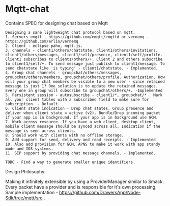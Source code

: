 # Mqtt-chat
Contains SPEC for designing chat based on Mqtt

```
Designing a sane lightweight chat protocol based on mqtt.
1. Servers emqtt - https://github.com/emqtt/emqttd or vernemq - https://github.com/erlio/vernemq
2. Client - eclipse paho, mqtt.js.
3. channels - client1/others/chatstate, client1/others/invitations, client1/others/messages, client1/self/presence, client1/self/profile. Client1 subscribes to client1/others/+. Client 2 and others subscribe to client1/self/+. To send message just publish to client1/message. To send chatstate like 'is typing' - client1/chatstate. - Implemented.
4. Group chat channels - groupchat/others/messages, groupchat/others/members, groupchat/others/profile. Authorization. How will your group chat members be visible to a new user - since retained message is just 1? One solution is to update the retained messages. Every one in group will subscribe to groupchat/others/+. -Implemented
5. Persistent session - autosubscribe - client1/*, groupchat/* . Mark all your client tables with a subscribed field to make sure for subscription. - Default.
6. Client state indication - Drop chat states, Group presence and deliver when client state = active (v2). Bundle/Drop incoming packet if your app is in background. If your app is in background use GCM.
7. Work across resource. If you have a web client, desktop client, mobile client message should be synced across all. Indication if the message is seen across clients.
8. Should work with clients with no offline storage.
9. Add support for send, delivery and read receipts. - Implemented
10. Also add provision for GCM, APNS to make it work with app standy mode and IOS systems.
11. SIP support by providing chat message channels. - Implemented.

TODO - Find a way to generate smaller unique identifiers. 
```

  Design Philosophy:

Making it infinitely extensible by using a ProviderManager similar to Smack. Every packet have a provider and is responsible for it's own processing. Sample implementation - https://github.com/DrawersApp/Node-Sdk/tree/mqtt/src .   


